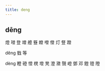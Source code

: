 ```yaml
---
title: deng
---
```


## dēng
燈
璒
登
竳
艠
簦
嬁
噔
僜
灯
豋
蹬



děng
戥
等

dèng
瞪
磴
憕
櫈
墱
凳
澄
瀓
覴
嶝
鄧
邓
鐙
镫
隥
